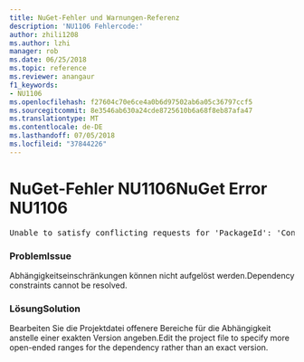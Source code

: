 ```yaml
---
title: NuGet-Fehler und Warnungen-Referenz
description: 'NU1106 Fehlercode:'
author: zhili1208
ms.author: lzhi
manager: rob
ms.date: 06/25/2018
ms.topic: reference
ms.reviewer: anangaur
f1_keywords:
- NU1106
ms.openlocfilehash: f27604c70e6ce4a0b6d97502ab6a05c36797ccf5
ms.sourcegitcommit: 8e3546ab630a24cde8725610b6a68f8eb87afa47
ms.translationtype: MT
ms.contentlocale: de-DE
ms.lasthandoff: 07/05/2018
ms.locfileid: "37844226"
---
```

# <a name="nuget-error-nu1106"></a><span data-ttu-id="e3c37-103">NuGet-Fehler NU1106</span><span class="sxs-lookup"><span data-stu-id="e3c37-103">NuGet Error NU1106</span></span>

<pre>Unable to satisfy conflicting requests for 'PackageId': 'Conflict path' Framework: 'Target graph'</pre>

### <a name="issue"></a><span data-ttu-id="e3c37-104">Problem</span><span class="sxs-lookup"><span data-stu-id="e3c37-104">Issue</span></span>
<span data-ttu-id="e3c37-105">Abhängigkeitseinschränkungen können nicht aufgelöst werden.</span><span class="sxs-lookup"><span data-stu-id="e3c37-105">Dependency constraints cannot be resolved.</span></span>

### <a name="solution"></a><span data-ttu-id="e3c37-106">Lösung</span><span class="sxs-lookup"><span data-stu-id="e3c37-106">Solution</span></span>
<span data-ttu-id="e3c37-107">Bearbeiten Sie die Projektdatei offenere Bereiche für die Abhängigkeit anstelle einer exakten Version angeben.</span><span class="sxs-lookup"><span data-stu-id="e3c37-107">Edit the project file to specify more open-ended ranges for the dependency rather than an exact version.</span></span>